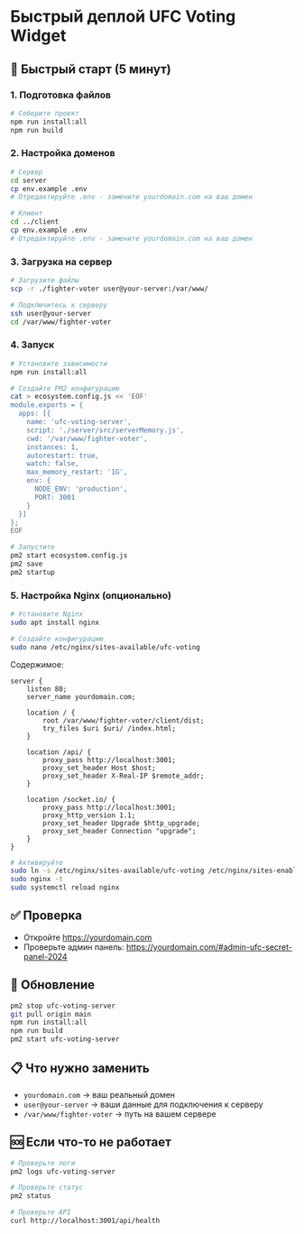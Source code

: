 # Быстрый деплой UFC Voting Widget

## 🚀 Быстрый старт (5 минут)

### 1. Подготовка файлов
```bash
# Соберите проект
npm run install:all
npm run build
```

### 2. Настройка доменов
```bash
# Сервер
cd server
cp env.example .env
# Отредактируйте .env - замените yourdomain.com на ваш домен

# Клиент  
cd ../client
cp env.example .env
# Отредактируйте .env - замените yourdomain.com на ваш домен
```

### 3. Загрузка на сервер
```bash
# Загрузите файлы
scp -r ./fighter-voter user@your-server:/var/www/

# Подключитесь к серверу
ssh user@your-server
cd /var/www/fighter-voter
```

### 4. Запуск
```bash
# Установите зависимости
npm run install:all

# Создайте PM2 конфигурацию
cat > ecosystem.config.js << 'EOF'
module.exports = {
  apps: [{
    name: 'ufc-voting-server',
    script: './server/src/serverMemory.js',
    cwd: '/var/www/fighter-voter',
    instances: 1,
    autorestart: true,
    watch: false,
    max_memory_restart: '1G',
    env: {
      NODE_ENV: 'production',
      PORT: 3001
    }
  }]
};
EOF

# Запустите
pm2 start ecosystem.config.js
pm2 save
pm2 startup
```

### 5. Настройка Nginx (опционально)
```bash
# Установите Nginx
sudo apt install nginx

# Создайте конфигурацию
sudo nano /etc/nginx/sites-available/ufc-voting
```

Содержимое:
```nginx
server {
    listen 80;
    server_name yourdomain.com;
    
    location / {
        root /var/www/fighter-voter/client/dist;
        try_files $uri $uri/ /index.html;
    }
    
    location /api/ {
        proxy_pass http://localhost:3001;
        proxy_set_header Host $host;
        proxy_set_header X-Real-IP $remote_addr;
    }
    
    location /socket.io/ {
        proxy_pass http://localhost:3001;
        proxy_http_version 1.1;
        proxy_set_header Upgrade $http_upgrade;
        proxy_set_header Connection "upgrade";
    }
}
```

```bash
# Активируйте
sudo ln -s /etc/nginx/sites-available/ufc-voting /etc/nginx/sites-enabled/
sudo nginx -t
sudo systemctl reload nginx
```

## ✅ Проверка
- Откройте https://yourdomain.com
- Проверьте админ панель: https://yourdomain.com/#admin-ufc-secret-panel-2024

## 🔧 Обновление
```bash
pm2 stop ufc-voting-server
git pull origin main
npm run install:all
npm run build
pm2 start ufc-voting-server
```

## 📋 Что нужно заменить
- `yourdomain.com` → ваш реальный домен
- `user@your-server` → ваши данные для подключения к серверу
- `/var/www/fighter-voter` → путь на вашем сервере

## 🆘 Если что-то не работает
```bash
# Проверьте логи
pm2 logs ufc-voting-server

# Проверьте статус
pm2 status

# Проверьте API
curl http://localhost:3001/api/health
``` 